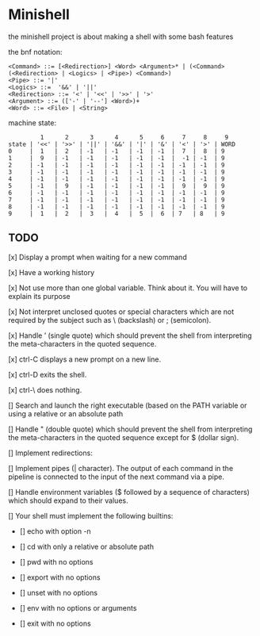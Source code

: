 # Minishell

the minishell project is about making a shell with some 
bash features

the bnf notation:
```bnf
<Command> ::= [<Redirection>] <Word> <Argument>* | (<Command> (<Redirection> | <Logics> | <Pipe>) <Command>)
<Pipe> ::= '|' 
<Logics> ::=  '&&' | '||'
<Redirection> ::= '<' | '<<' | '>>' | '>'
<Argument> ::= (['-' | '--'] <Word>)+
<Word> ::= <File> | <String>
```

machine state:

```
         1      2      3      4      5     6     7     8     9
state | '<<' | '>>' | '||' | '&&' | '|' | '&' | '<' | '>' | WORD
0     |  1   |  2   | -1   | -1   | -1  | -1  |  7  |  8  | 9
1     |  9   | -1   | -1   | -1   | -1  | -1  |  -1 | -1  | 9
2     | -1   | -1   | -1   | -1   | -1  | -1  | -1  | -1  | 9
3     | -1   | -1   | -1   | -1   | -1  | -1  | -1  | -1  | 9
4     | -1   | -1   | -1   | -1   | -1  | -1  | -1  | -1  | 9
5     | -1   |  9   | -1   | -1   | -1  | -1  |  9  |  9  | 9
6     | -1   | -1   | -1   | -1   | -1  | -1  | -1  | -1  | 9
7     | -1   | -1   | -1   | -1   | -1  | -1  | -1  | -1  | 9
8     | -1   | -1   | -1   | -1   | -1  | -1  | -1  | -1  | 9
9     |  1   |  2   |  3   |  4   |  5  |  6  | 7   | 8   | 9
```
## TODO

[x] Display a prompt when waiting for a new command

[x] Have a working history

[x] Not use more than one global variable. Think about it. You will have to explain its purpose

[x] Not interpret unclosed quotes or special characters which are not required by the subject such as \ (backslash) or ; (semicolon).

[x] Handle ’ (single quote) which should prevent the shell from interpreting the meta-characters in the quoted sequence.

[x] ctrl-C displays a new prompt on a new line.

[x] ctrl-D exits the shell.

[x] ctrl-\ does nothing.

[] Search and launch the right executable (based on the PATH variable or using a relative or an absolute path

[] Handle " (double quote) which should prevent the shell from interpreting the meta-characters in the quoted sequence except for $ (dollar sign).

[] Implement redirections:

[] Implement pipes (| character). The output of each command in the pipeline is connected to the input of the next command via a pipe.

[] Handle environment variables ($ followed by a sequence of characters) which should expand to their values.

[] Your shell must implement the following builtins:

- [] echo with option -n

- [] cd with only a relative or absolute path

- [] pwd with no options

- [] export with no options

- [] unset with no options

- [] env with no options or arguments

- [] exit with no options
